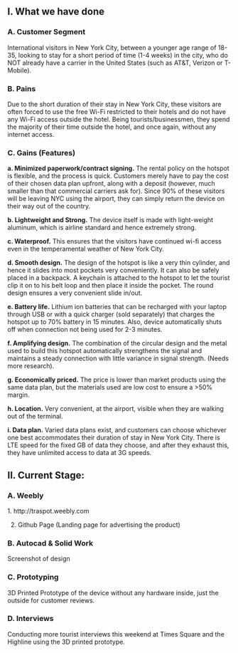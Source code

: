 <title> EXECUTIVE SUMMARY OF EVENTS FOR WI-FI HOTSPOT: </title>
<h2> I. What we have done </h2>
  <h3>A. Customer Segment</h3>

  International visitors in New York City, between a younger age range of 18-35, looking to stay for a short period of time (1-4 weeks) in the city, who do NOT already have a carrier in the United States (such as AT&T, Verizon or T-Mobile).

  <h3>B. Pains</h3>

  Due to the short duration of their stay in New York City, these visitors are often forced to use the free Wi-Fi restricted to their hotels and do not have any Wi-Fi access outside the hotel. Being tourists/businessmen, they spend the majority of their time outside the hotel, and once again, without any internet access.

<h3>C. Gains (Features) </h3>

   <b><p>      a. Minimized paperwork/contract signing.</b> The rental policy on the hotspot is flexible, and the process is quick. Customers merely have to pay the cost of their chosen data plan upfront, along with a deposit (however, much smaller than that commercial carriers ask for). Since 90% of these visitors will be leaving NYC using the airport, they can simply return the device on their way out of the country.</p>
   <b><p>b. Lightweight and Strong.</b> The device itself is made with light-weight aluminum, which is airline standard and hence extremely strong.</p>
   <b><p>c. Waterproof.</b> This ensures that the visitors have continued wi-fi access even in the temperamental weather of New York City.</p>
   <b><p>d. Smooth design.</b> The design of the hotspot is like a very thin cylinder, and hence it slides into most pockets very conveniently. It can also be safely placed in a backpack. A keychain is attached to the hotspot to let the tourist clip it on to his belt loop and then place it inside the pocket. The round design ensures a very convenient slide in/out.</p>
   <b><p>e. Battery life.</b> Lithium ion batteries that can be recharged with your laptop through USB or with a quick charger (sold separately) that charges the hotspot up to 70% battery in 15 minutes. Also, device automatically shuts off when connection not being used for 2-3 minutes.</p>
   <b><p>f. Amplifying design.</b> The combination of the circular design and the metal used to build this hotspot automatically strengthens the signal and maintains a steady connection with little variance in signal strength. (Needs more research).</p>
   <b><p>g. Economically priced.</b> The price is lower than market products using the same data plan, but the materials used are low cost to ensure a >50% margin.</p>
   <b><p>h. Location.</b> Very convenient, at the airport, visible when they are walking out of the terminal.</p>
   <b><p>i. Data plan.</b> Varied data plans exist, and customers can choose whichever one best accommodates their duration of stay in New York City. There is LTE speed for the fixed GB of data they choose, and after they exhaust this, they have unlimited access to data at 3G speeds.</p>

<h2>II. Current Stage:</h2>
  <h3>A. Weebly </h3>
    1. http://traspot.weebly.com
    
   2. Github Page (Landing page for advertising the product)
  <h3>B. Autocad & Solid Work</h3>
  Screenshot of design
  <h3>C. Prototyping </h3>
  3D Printed Prototype of the device without any hardware inside, just the outside for customer reviews. 
  <h3>D. Interviews</h3>
  Conducting more tourist interviews this weekend at Times Square and the Highline using the 3D printed prototype. 
